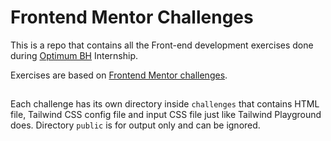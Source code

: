 # Frontend Mentor Challenges

This is a repo that contains all the Front-end development exercises done during [Optimum BH](https://github.com/optimumBA) Internship.

Exercises are based on [Frontend Mentor challenges](https://www.frontendmentor.io).

## 

Each challenge has its own directory inside `challenges` that contains HTML file, Tailwind CSS config file and input CSS file just like Tailwind Playground does. Directory `public` is for output only and can be ignored.
